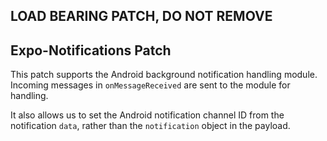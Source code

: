 ## LOAD BEARING PATCH, DO NOT REMOVE

## Expo-Notifications Patch

This patch supports the Android background notification handling module. Incoming messages
in `onMessageReceived` are sent to the module for handling.

It also allows us to set the Android notification channel ID from the notification `data`, rather
than the `notification` object in the payload.
